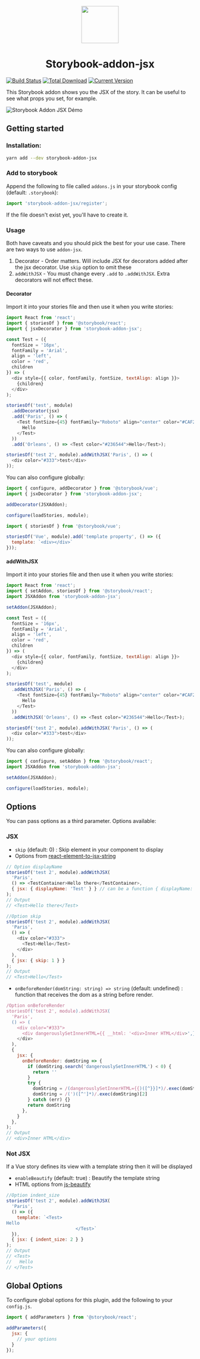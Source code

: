 <p align="center">
  <img width=100 src="storybook-jsx.png">
  <br>
  <h1 style="text-align:center;">Storybook-addon-jsx</h1>
</p>

[![Build Status](https://travis-ci.org/Kilix/storybook-addon-jsx.svg?branch=master)](https://travis-ci.org/Kilix/storybook-addon-jsx)
[![Total Download](https://img.shields.io/npm/dt/storybook-addon-jsx.svg)](https://www.npmjs.com/package/storybook-addon-jsx)
[![Current Version](https://img.shields.io/npm/v/storybook-addon-jsx.svg)](https://www.npmjs.com/package/storybook-addon-jsx)

This Storybook addon shows you the JSX of the story.
It can be useful to see what props you set, for example.

![Storybook Addon JSX Démo](screenshot.png)

## Getting started

### Installation:

```sh
yarn add --dev storybook-addon-jsx
```

### Add to storybook

Append the following to file called `addons.js` in your storybook config (default: `.storybook`):

```js
import 'storybook-addon-jsx/register';
```

If the file doesn't exist yet, you'll have to create it.

### Usage

Both have caveats and you should pick the best for your use case.
There are two ways to use `addon-jsx`.

1. Decorator - Order matters. Will include JSX for decorators added after the jsx decorator. Use `skip` option to omit these
2. `addWithJSX` - You must change every `.add` to `.addWithJSX`. Extra decorators will not effect these.

#### Decorator

Import it into your stories file and then use it when you write stories:

```js
import React from 'react';
import { storiesOf } from '@storybook/react';
import { jsxDecorator } from 'storybook-addon-jsx';

const Test = ({
  fontSize = '16px',
  fontFamily = 'Arial',
  align = 'left',
  color = 'red',
  children
}) => (
  <div style={{ color, fontFamily, fontSize, textAlign: align }}>
    {children}
  </div>
);

storiesOf('test', module)
  .addDecorator(jsx)
  .add('Paris', () => (
    <Test fontSize={45} fontFamily="Roboto" align="center" color="#CAF200">
      Hello
    </Test>
  ))
  .add('Orleans', () => <Test color="#236544">Hello</Test>);

storiesOf('test 2', module).addWithJSX('Paris', () => (
  <div color="#333">test</div>
));
```

You can also configure globally:

```js
import { configure, addDecorator } from '@storybook/vue';
import { jsxDecorator } from 'storybook-addon-jsx';

addDecorator(JSXAddon);

configure(loadStories, module);
```

```js
import { storiesOf } from '@storybook/vue';

storiesOf('Vue', module).add('template property', () => ({
  template: `<div></div>`
}));
```

#### addWithJSX

Import it into your stories file and then use it when you write stories:

```js
import React from 'react';
import { setAddon, storiesOf } from '@storybook/react';
import JSXAddon from 'storybook-addon-jsx';

setAddon(JSXAddon);

const Test = ({
  fontSize = '16px',
  fontFamily = 'Arial',
  align = 'left',
  color = 'red',
  children
}) => (
  <div style={{ color, fontFamily, fontSize, textAlign: align }}>
    {children}
  </div>
);

storiesOf('test', module)
  .addWithJSX('Paris', () => (
    <Test fontSize={45} fontFamily="Roboto" align="center" color="#CAF200">
      Hello
    </Test>
  ))
  .addWithJSX('Orleans', () => <Test color="#236544">Hello</Test>);

storiesOf('test 2', module).addWithJSX('Paris', () => (
  <div color="#333">test</div>
));
```

You can also configure globally:

```js
import { configure, setAddon } from '@storybook/react';
import JSXAddon from 'storybook-addon-jsx';

setAddon(JSXAddon);

configure(loadStories, module);
```

## Options

You can pass options as a third parameter.
Options available:

### JSX

- `skip` (default: 0) : Skip element in your component to display
- Options from [react-element-to-jsx-string](https://github.com/algolia/react-element-to-jsx-string)

```js
// Option displayName
storiesOf('test 2', module).addWithJSX(
  'Paris',
  () => <TestContainer>Hello there</TestContainer>,
  { jsx: { displayName: 'Test' } } // can be a function { displayName: element => 'Test' }
);
// Output
// <Test>Hello there</Test>
```

```javascript
//Option skip
storiesOf('test 2', module).addWithJSX(
  'Paris',
  () => (
    <div color="#333">
      <Test>Hello</Test>
    </div>
  ),
  { jsx: { skip: 1 } }
);
// Output
// <Test>Hello</Test>
```

- `onBeforeRender(domString: string) => string` (default: undefined) : function that receives the dom as a string before render.

```js
/Option onBeforeRender
storiesOf('test 2', module).addWithJSX(
  'Paris',
  () => (
    <div color="#333">
      <div dangerouslySetInnerHTML={{ __html: '<div>Inner HTML</div>',}} />
    </div>
  ),
  {
    jsx: {
      onBeforeRender: domString => {
        if (domString.search('dangerouslySetInnerHTML') < 0) {
          return ''
        }
        try {
          domString = /(dangerouslySetInnerHTML={{)([^}}]*)/.exec(domString)[2]
          domString = /(')([^']*)/.exec(domString)[2]
        } catch (err) {}
        return domString
      },
    }
  },
);
// Output
// <div>Inner HTML</div>
```

### Not JSX

If a Vue story defines its view with a template string then it will be displayed

- `enableBeautify` (default: true) : Beautify the template string
- HTML options from [js-beautify](https://github.com/beautify-web/js-beautify#css--html)

```javascript
//Option indent_size
storiesOf('test 2', module).addWithJSX(
  'Paris',
  () => ({
    template: `<Test>
Hello
                          </Test>`
  }),
  { jsx: { indent_size: 2 } }
);
// Output
// <Test>
//   Hello
// </Test>
```

## Global Options

To configure global options for this plugin, add the following to your `config.js`.

```js
import { addParameters } from '@storybook/react';

addParameters({
  jsx: {
    // your options
  }
});
```
